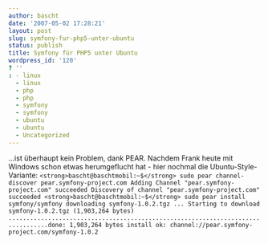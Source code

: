 ```yaml
---
author: bascht
date: '2007-05-02 17:28:21'
layout: post
slug: symfony-fur-php5-unter-ubuntu
status: publish
title: Symfony für PHP5 unter Ubuntu
wordpress_id: '120'
? ''
: - linux
  - linux
  - php
  - php
  - symfony
  - symfony
  - ubuntu
  - ubuntu
  - Uncategorized
---
```


...ist überhaupt kein Problem, dank PEAR. Nachdem Frank heute mit
Windows schon etwas herumgeflucht hat - hier nochmal die
Ubuntu-Style-Variante:
`<strong>bascht@baschtmobil:~$</strong> sudo pear channel-discover pear.symfony-project.com Adding Channel "pear.symfony-project.com" succeeded Discovery of channel "pear.symfony-project.com" succeeded <strong>bascht@baschtmobil:~$</strong> sudo pear install symfony/symfony downloading symfony-1.0.2.tgz ... Starting to download symfony-1.0.2.tgz (1,903,264 bytes) .................................................................................done: 1,903,264 bytes install ok: channel://pear.symfony-project.com/symfony-1.0.2`


